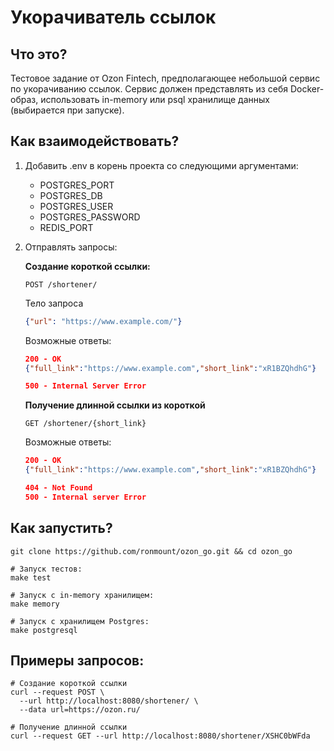 # Укорачиватель ссылок

## Что это?

Тестовое задание от Ozon Fintech, предполагающее небольшой сервис по укорачиванию ссылок. Сервис должен представлять из
себя Docker-образ, использовать in-memory или psql хранилище данных (выбирается при запуске).

## Как взаимодействовать?

1. Добавить .env в корень проекта со следующими аргументами:
    * POSTGRES_PORT
    * POSTGRES_DB
    * POSTGRES_USER
    * POSTGRES_PASSWORD
    * REDIS_PORT

2. Отправлять запросы:

   **Создание короткой ссылки:**
   ```http request
   POST /shortener/
   ```
   Тело запроса
   ```json
   {"url": "https://www.example.com/"}
   ```
   Возможные ответы:
   ```json lines
   200 - OK
   {"full_link":"https://www.example.com","short_link":"xR1BZQhdhG"}
   
   500 - Internal Server Error
   ```

   **Получение длинной ссылки из короткой**
   ```http request
   GET /shortener/{short_link}
   ```
   Возможные ответы:
   ```json lines
   200 - OK
   {"full_link":"https://www.example.com","short_link":"xR1BZQhdhG"}
   
   404 - Not Found
   500 - Internal server Error
   ```

## Как запустить?

```shell
git clone https://github.com/ronmount/ozon_go.git && cd ozon_go

# Запуск тестов:
make test

# Запуск с in-memory хранилищем:
make memory

# Запуск с хранилищем Postgres:
make postgresql
```

## Примеры запросов:

```shell
# Создание короткой ссылки
curl --request POST \
  --url http://localhost:8080/shortener/ \
  --data url=https://ozon.ru/
  
# Получение длинной ссылки
curl --request GET --url http://localhost:8080/shortener/XSHC0bWFda
```

